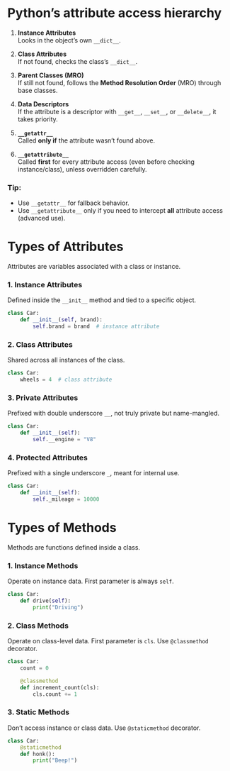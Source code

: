 # Python’s attribute access hierarchy

1. **Instance Attributes**  
   Looks in the object’s own `__dict__`.

2. **Class Attributes**  
   If not found, checks the class’s `__dict__`.

3. **Parent Classes (MRO)**  
   If still not found, follows the **Method Resolution Order** (MRO) through base classes.

4. **Data Descriptors**  
   If the attribute is a descriptor with `__get__`, `__set__`, or `__delete__`, it takes priority.

5. **`__getattr__`**  
   Called **only if** the attribute wasn’t found above.

6. **`__getattribute__`**  
   Called **first** for every attribute access (even before checking instance/class), unless overridden carefully.

### Tip:
- Use `__getattr__` for fallback behavior.
- Use `__getattribute__` only if you need to intercept **all** attribute access (advanced use).

# **Types of Attributes**

Attributes are variables associated with a class or instance.

### 1. **Instance Attributes**
Defined inside the `__init__` method and tied to a specific object.
```python
class Car:
    def __init__(self, brand):
        self.brand = brand  # instance attribute
```

### 2. **Class Attributes**
Shared across all instances of the class.
```python
class Car:
    wheels = 4  # class attribute
```

### 3. **Private Attributes**
Prefixed with double underscore `__`, not truly private but name-mangled.
```python
class Car:
    def __init__(self):
        self.__engine = "V8"
```

### 4. **Protected Attributes**
Prefixed with a single underscore `_`, meant for internal use.
```python
class Car:
    def __init__(self):
        self._mileage = 10000
```

# **Types of Methods**

Methods are functions defined inside a class.

### 1. **Instance Methods**
Operate on instance data. First parameter is always `self`.
```python
class Car:
    def drive(self):
        print("Driving")
```

### 2. **Class Methods**
Operate on class-level data. First parameter is `cls`. Use `@classmethod` decorator.
```python
class Car:
    count = 0

    @classmethod
    def increment_count(cls):
        cls.count += 1
```

### 3. **Static Methods**
Don’t access instance or class data. Use `@staticmethod` decorator.
```python
class Car:
    @staticmethod
    def honk():
        print("Beep!")
```
